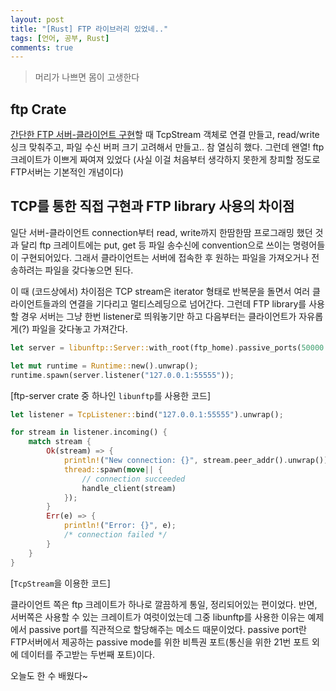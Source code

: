 ```yaml
---
layout: post
title: "[Rust] FTP 라이브러리 있었네.."
tags: [언어, 공부, Rust]
comments: true
---
```


> 머리가 나쁘면 몸이 고생한다  

## ftp Crate  
[간단한 FTP 서버-클라이언트 구현](https://sihyungyou.github.io/FTPwRust/)할 때 TcpStream 객체로 연결 만들고, read/write 싱크 맞춰주고, 파일 수신 버퍼 크기 고려해서 만들고.. 참 열심히 했다. 그런데 왠열! ftp 크레이트가 이쁘게 짜여져 있었다 (사실 이걸 처음부터 생각하지 못한게 창피할 정도로 FTP서버는 기본적인 개념이다)  

## TCP를 통한 직접 구현과 FTP library 사용의 차이점  
일단 서버-클라이언트 connection부터 read, write까지 한땀한땀 프로그래밍 했던 것과 달리 ftp 크레이트에는 put, get 등 파일 송수신에 convention으로 쓰이는 명령어들이 구현되어있다. 그래서 클라이언트는 서버에 접속한 후 원하는 파일을 가져오거나 전송하려는 파일을 갖다놓으면 된다.  

이 때 (코드상에서) 차이점은 TCP stream은 iterator 형태로 반복문을 돌면서 여러 클라이언트들과의 연결을 기다리고 멀티스레딩으로 넘어간다. 그런데 FTP library를 사용할 경우 서버는 그냥 한번 listener로 띄워놓기만 하고 다음부터는 클라이언트가 자유롭게(?) 파일을 갖다놓고 가져간다.  

~~~rust
let server = libunftp::Server::with_root(ftp_home).passive_ports(50000..65535);

let mut runtime = Runtime::new().unwrap();
runtime.spawn(server.listener("127.0.0.1:55555"));
~~~
[ftp-server crate 중 하나인 `libunftp`를 사용한 코드]  

~~~rust
let listener = TcpListener::bind("127.0.0.1:55555").unwrap();

for stream in listener.incoming() {
    match stream {
        Ok(stream) => {
            println!("New connection: {}", stream.peer_addr().unwrap());
            thread::spawn(move|| {
                // connection succeeded
                handle_client(stream)
            });
        }
        Err(e) => {
            println!("Error: {}", e);
            /* connection failed */
        }
    }
}
~~~
[`TcpStream`을 이용한 코드]  

클라이언트 쪽은 ftp 크레이트가 하나로 깔끔하게 통일, 정리되어있는 편이었다. 반면, 서버쪽은 사용할 수 있는 크레이트가 여럿이었는데 그중 libunftp를 사용한 이유는 예제에서 passive port를 직관적으로 할당해주는 메소드 때문이었다. passive port란 FTP서버에서 제공하는 passive mode를 위한 비특권 포트(통신을 위한 21번 포트 외에 데이터를 주고받는 두번째 포트)이다.  

오늘도 한 수 배웠다~  